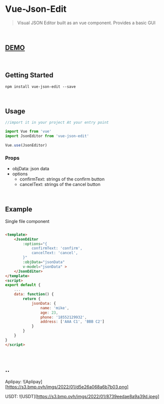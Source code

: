 # Vue-Json-Edit

> Visual JSON Editor built as an vue component. Provides a basic GUI


</br>


## **[DEMO](http://jinkin1995.github.io/vue-json-edit)**

</br>


## Getting Started
```
npm install vue-json-edit --save
```

</br>


## Usage

``` javascript
//import it in your project At your entry point

import Vue from 'vue'
import JsonEditor from 'vue-json-edit'
  
Vue.use(JsonEditor)
```
### Props

* objData: json data
* options
    * confirmText: strings of the confirm button
    * cancelText: strings of the cancel button


</br>

## Example
Single file component
``` html

<template>
    <JsonEditor
        :options="{
            confirmText: 'confirm',
            cancelText: 'cancel',
        }"
        :objData="jsonData" 
        v-model="jsonData" >
    </JsonEditor>
</template>
<script>
export default {
    ...
    data: function() {
        return {
            jsonData: {
                name: 'mike',
                age: 23,
                phone: '18552129932',
                address: ['AAA C1', 'BBB C2']
            }
        }
    }
}
</script> 
```

</br>


## ..

Aplipay: 
![Aplipay][https://s3.bmp.ovh/imgs/2022/01/d5e26a068a6b7b03.png]



USDT:
![USDT][https://s3.bmp.ovh/imgs/2022/01/8739eedae8a9a39d.jpeg]





